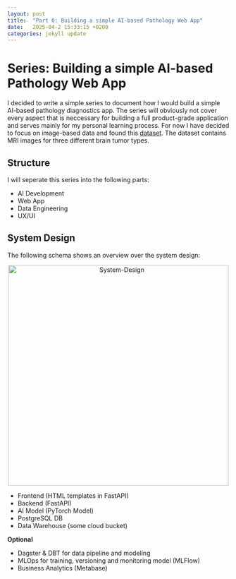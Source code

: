 ```yaml
---
layout: post
title:  "Part 0: Building a simple AI-based Pathology Web App"
date:   2025-04-2 15:33:15 +0200
categories: jekyll update
---
```

# Series: Building a simple AI-based Pathology Web App

I decided to write a simple series to document how I would build a simple AI-based pathology diagnostics app. The series will obviously not cover every aspect that is neccessary for building a full product-grade application and serves mainly for my personal learning process.
For now I have decided to focus on image-based data and found this [dataset](https://www.kaggle.com/datasets/orvile/brain-cancer-mri-dataset/data). The dataset contains MRI images for three different brain tumor types.  

## Structure

I will seperate this series into the following parts:
- AI Development
- Web App
- Data Engineering
- UX/UI

## System Design
The following schema shows an overview over the system design:

<div style="text-align: center">
    <img src="{{ '/assets/img/webapp_diagram.png' | relative_url }}" alt="System-Design" title="System Design" width="500"/>
</div>

- Frontend (HTML templates in FastAPI)
- Backend (FastAPI)
- AI Model (PyTorch Model)
- PostgreSQL DB
- Data Warehouse (some cloud bucket)

**Optional**
- Dagster & DBT for data pipeline and modeling
- MLOps for training, versioning and monitoring model (MLFlow)
- Business Analytics (Metabase) 